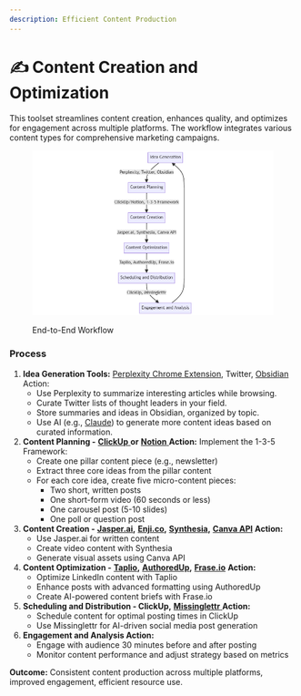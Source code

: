 ```yaml
---
description: Efficient Content Production
---
```


# ✍️ Content Creation and Optimization

This toolset streamlines content creation, enhances quality, and optimizes for engagement across multiple platforms. The workflow integrates various content types for comprehensive marketing campaigns.

<figure><img src="../.gitbook/assets/content-creation.png" alt=""><figcaption><p>End-to-End Workflow</p></figcaption></figure>

### Process

1. **Idea Generation Tools:** [Perplexity Chrome Extension](https://chromewebstore.google.com/detail/perplexity-ai-companion/hlgbcneanomplepojfcnclggenpcoldo?hl=en), Twitter, [Obsidian](https://obsidian.md) Action:
   * Use Perplexity to summarize interesting articles while browsing.
   * Curate Twitter lists of thought leaders in your field.
   * Store summaries and ideas in Obsidian, organized by topic.
   * Use AI (e.g., [Claude](https://claude.ai)) to generate more content ideas based on curated information.
2. **Content Planning -** [**ClickUp** ](https://clickup.com)**or** [**Notion** ](https://www.notion.so)**Action:** Implement the 1-3-5 Framework:
   * Create one pillar content piece (e.g., newsletter)
   * Extract three core ideas from the pillar content
   * For each core idea, create five micro-content pieces:
     * Two short, written posts
     * One short-form video (60 seconds or less)
     * One carousel post (5-10 slides)
     * One poll or question post
3. **Content Creation -** [**Jasper.ai**](https://www.jasper.ai)**,** [**Enji.co**](https://www.enji.co)**,** [**Synthesia**](https://www.synthesia.io)**,** [**Canva API**](https://www.canva.com/developers/) **Action:**
   * Use Jasper.ai for written content
   * Create video content with Synthesia
   * Generate visual assets using Canva API
4. **Content Optimization -** [**Taplio**](https://taplio.com/?)**,** [**AuthoredUp**](https://authoredup.com)**,** [**Frase.io**](https://www.frase.io) **Action:**
   * Optimize LinkedIn content with Taplio
   * Enhance posts with advanced formatting using AuthoredUp
   * Create AI-powered content briefs with Frase.io
5. **Scheduling and Distribution - ClickUp,** [**Missinglettr** ](https://missinglettr.com)**Action:**
   * Schedule content for optimal posting times in ClickUp
   * Use Missinglettr for AI-driven social media post generation
6. **Engagement and Analysis Action:**
   * Engage with audience 30 minutes before and after posting
   * Monitor content performance and adjust strategy based on metrics

**Outcome:** Consistent content production across multiple platforms, improved engagement, efficient resource use.
